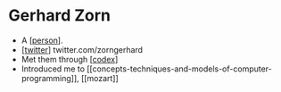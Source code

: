 # Gerhard Zorn

- A [[person]].
- [[twitter]] twitter.com/zorngerhard
- Met them through [[codex]]
- Introduced me to [[concepts-techniques-and-models-of-computer-programming]], [[mozart]]


[//begin]: # "Autogenerated link references for markdown compatibility"
[person]: person "Person"
[twitter]: twitter "Twitter"
[codex]: codex "Codex"
[//end]: # "Autogenerated link references"